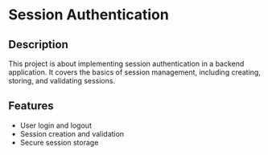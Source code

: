 # Session Authentication

## Description
This project is about implementing session authentication in a backend application. It covers the basics of session management, including creating, storing, and validating sessions.

## Features
- User login and logout
- Session creation and validation
- Secure session storage
